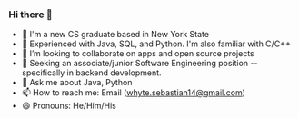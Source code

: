### Hi there 👋


- 🔭 I'm a new CS graduate based in New York State
- 🌱 Experienced with Java, SQL, and Python. I'm also familiar with C/C++
- 👯 I’m looking to collaborate on apps and open source projects
- 🤔 Seeking an associate/junior Software Engineering position -- specifically in backend development.
- 💬 Ask me about Java, Python
- 📫 How to reach me: Email (whyte.sebastian14@gmail.com)
- 😄 Pronouns: He/Him/His
